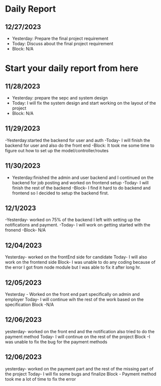 # Daily Report

## 12/27/2023

- Yesterday: Prepare the final project requirement
- Today: Discuss about the final project requirement
- Block: N/A

# Start your daily report from here

## 11/28/2023

- Yesterday: prepare the sepc and system design
- Today: I will fix the system design and start working on the layout of the project
- Block: N/A

## 11/29/2023

-Yesterday:started the backend for user and auth
-Today- I will finish the backend for user and also do the front end
-Block: It took me some time to figure out how to set up the model/controller/routes

## 11/30/2023

- Yesterday:finished the admin and user backend and I continued on the backend for job posting and worked on frontend setup
  -Today- I will finish the rest of the backend
  -Block- I find it hard to do backend and frontend so I decided to setup the backend first.

## 12/1/2023

-Yesterday- worked on 75% of the backend I left with setting up the notifications and payment.
-Today- I will work on getting started with the fronend
-Block- N/A

## 12/04/2023

Yesterday- worked on the frontEnd side for candidate
Today- I will also work on the frontend side
Block- I was unable to do any coding because of the error I got from node module but I was able to fix it after long hr.

## 12/05/2023

Yesterday - Worked on the front end part specifically on admin and employer
Today- I will continue wih the rest of the work based on the specification
Block -N/A

## 12/06/2023

yesterday- worked on the front end and the notification also tried to do the payment method
Today- I will continue on the rest of the project
Block -I was unable to fix the bug for the payment methods

## 12/06/2023

yesterday- worked on the payment part and the rest of the missing part of the project
Today- I will fix some bugs and finalize
Block - Payment method took me a lot of time to fix the error
